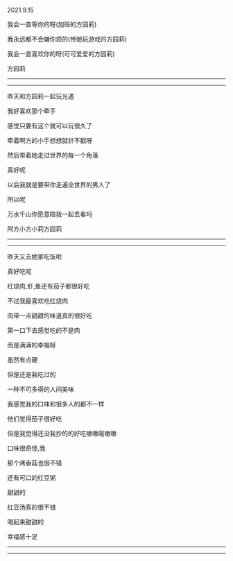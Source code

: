 2021.9.15

我会一直等你的呀(加班的方园莉)

我永远都不会嫌你烦的(带她玩游戏的方园莉)

我会一直喜欢你的呀(可可爱爱的方园莉)

方园莉

-------

-------

昨天和方园莉一起玩光遇

我好喜欢那个牵手

感觉只要有这个就可以玩很久了

牵着啊方的小手想想就针不戳呀

然后带着她走过世界的每一个角落

真好呢

以后我就是要带你走遍全世界的男人了

所以呢

万水千山你愿意陪我一起去看吗

阿方小方小莉方园莉

--------

----------

昨天又去她家吃饭啦

真好吃呢

红烧肉,虾,鱼还有茄子都很好吃

不过我最喜欢吃红烧肉

肉带一点甜甜的味道真的很好吃

第一口下去感觉吃的不是肉

而是满满的幸福呀

虽然有点硬

但是还是我吃过的

一种不可多得的人间美味

我感觉我的口味和很多人的都不一样

他们觉得茄子很好吃

但是我觉得还没我抄的的好吃嗷嗷哦嗷嗷

口味很奇怪,我

那个烤香菇也很不错

还有可口的红豆粥

甜甜的

红豆汤真的很不错

喝起来甜甜的

幸福感十足

--------

-----------





​	

